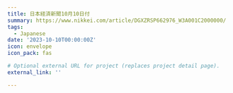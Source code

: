 ```yaml
---
title: 日本経済新聞10月10日付
summary: https://www.nikkei.com/article/DGXZRSP662976_W3A001C2000000/
tags:
  - Japanese
date: '2023-10-10T00:00:00Z'
icon: envelope
icon_pack: fas

# Optional external URL for project (replaces project detail page).
external_link: ''

---
```


